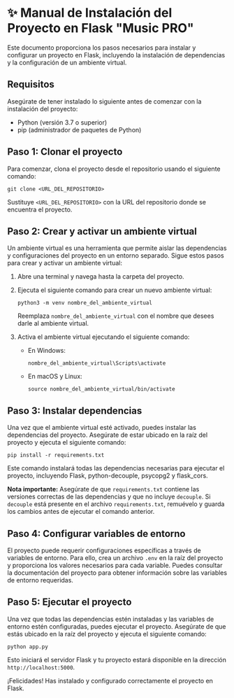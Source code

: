 # ✨ Manual de Instalación del Proyecto en Flask "Music PRO"

Este documento proporciona los pasos necesarios para instalar y configurar un proyecto en Flask, incluyendo la instalación de dependencias y la configuración de un ambiente virtual.

## Requisitos

Asegúrate de tener instalado lo siguiente antes de comenzar con la instalación del proyecto:

- Python (versión 3.7 o superior)
- pip (administrador de paquetes de Python)

## Paso 1: Clonar el proyecto

Para comenzar, clona el proyecto desde el repositorio usando el siguiente comando:

```
git clone <URL_DEL_REPOSITORIO>
```

Sustituye `<URL_DEL_REPOSITORIO>` con la URL del repositorio donde se encuentra el proyecto.

## Paso 2: Crear y activar un ambiente virtual

Un ambiente virtual es una herramienta que permite aislar las dependencias y configuraciones del proyecto en un entorno separado. Sigue estos pasos para crear y activar un ambiente virtual:

1. Abre una terminal y navega hasta la carpeta del proyecto.
2. Ejecuta el siguiente comando para crear un nuevo ambiente virtual:

   ```
   python3 -m venv nombre_del_ambiente_virtual
   ```

   Reemplaza `nombre_del_ambiente_virtual` con el nombre que desees darle al ambiente virtual.

3. Activa el ambiente virtual ejecutando el siguiente comando:

   - En Windows:

     ```
     nombre_del_ambiente_virtual\Scripts\activate
     ```

   - En macOS y Linux:

     ```
     source nombre_del_ambiente_virtual/bin/activate
     ```

## Paso 3: Instalar dependencias

Una vez que el ambiente virtual esté activado, puedes instalar las dependencias del proyecto. Asegúrate de estar ubicado en la raíz del proyecto y ejecuta el siguiente comando:

```
pip install -r requirements.txt
```

Este comando instalará todas las dependencias necesarias para ejecutar el proyecto, incluyendo Flask, python-decouple, psycopg2 y flask_cors.

**Nota importante:** Asegúrate de que `requirements.txt` contiene las versiones correctas de las dependencias y que no incluye `decouple`. Si `decouple` está presente en el archivo `requirements.txt`, remuévelo y guarda los cambios antes de ejecutar el comando anterior.

## Paso 4: Configurar variables de entorno

El proyecto puede requerir configuraciones específicas a través de variables de entorno. Para ello, crea un archivo `.env` en la raíz del proyecto y proporciona los valores necesarios para cada variable. Puedes consultar la documentación del proyecto para obtener información sobre las variables de entorno requeridas.

## Paso 5: Ejecutar el proyecto

Una vez que todas las dependencias estén instaladas y las variables de entorno estén configuradas, puedes ejecutar el proyecto. Asegúrate de que estás ubicado en la raíz del proyecto y ejecuta el siguiente comando:

```
python app.py
```

Esto iniciará el servidor Flask y tu proyecto estará disponible en la dirección `http://localhost:5000`.

¡Felicidades! Has instalado y configurado correctamente el proyecto en Flask.
